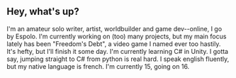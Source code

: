 ## Hey, what's up?
I'm an amateur solo writer, artist, worldbuilder and game dev--online, I go by Espolo.
I'm currently working on (too) many projects, but my main focus lately has been "Freedom's Debt", a video game I named ever too hastily. It's hefty, but I'll finish it some day.
I'm currently learning C# in Unity. I gotta say, jumping straight to C# from python is real hard.
I speak english fluently, but my native language is french.
I'm currently 15, going on 16.

<!--
**espolo-exe/espolo-exe** is a ✨ _special_ ✨ repository because its `README.md` (this file) appears on your GitHub profile.

Here are some ideas to get you started:

- 🔭 I’m currently working on ...
- 🌱 I’m currently learning ...
- 👯 I’m looking to collaborate on ...
- 🤔 I’m looking for help with ...
- 💬 Ask me about ...
- 📫 How to reach me: ...
- 😄 Pronouns: ...
- ⚡ Fun fact: ...
-->
